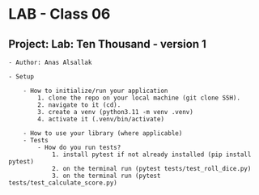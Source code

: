 # LAB - Class 06

## Project: Lab: Ten Thousand - version 1

    - Author: Anas Alsallak

    - Setup

        - How to initialize/run your application 
            1. clone the repo on your local machine (git clone SSH).
            2. navigate to it (cd).
            3. create a venv (python3.11 -m venv .venv)
            4. activate it (.venv/bin/activate)

        - How to use your library (where applicable)
        - Tests
            - How do you run tests? 
                1. install pytest if not already installed (pip install pytest)
                2. on the terminal run (pytest tests/test_roll_dice.py)
                3. on the terminal run (pytest tests/test_calculate_score.py)
